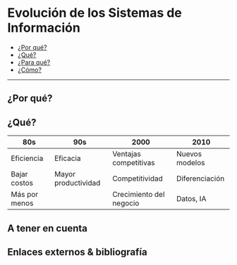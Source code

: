 # Evolución de los Sistemas de Información

- [¿Por qué?](#por-qu%C3%A9)
- [¿Qué?](#qu%C3%A9)
- [¿Para qué?](#para-qu%C3%A9)
- [¿Cómo?](#c%C3%B3mo)

---

## ¿Por qué?



## ¿Qué?

|80s|90s|2000|2010|
-|-|-|-
Eficiencia|Eficacia|Ventajas competitivas|Nuevos modelos
Bajar costos|Mayor productividad|Competitividad|Diferenciación
Más por menos||Crecimiento del negocio|Datos, IA



## A tener en cuenta


## Enlaces externos & bibliografía